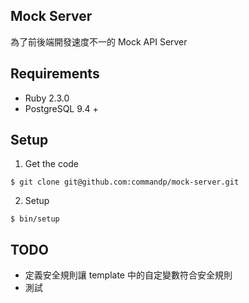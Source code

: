 ## Mock Server

為了前後端開發速度不一的 Mock API Server

## Requirements

* Ruby 2.3.0
* PostgreSQL 9.4 +

## Setup

1. Get the code
```
$ git clone git@github.com:commandp/mock-server.git
```

2. Setup
```
$ bin/setup
```

## TODO
* 定義安全規則讓 template 中的自定變數符合安全規則
* 測試
